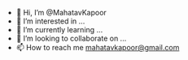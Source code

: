 - 👋 Hi, I’m @MahatavKapoor
- 👀 I’m interested in ...
- 🌱 I’m currently learning ...
- 💞️ I’m looking to collaborate on ...
- 📫 How to reach me mahatavkapoor@gmail.com
<!---
MahatavKapoor/MahatavKapoor is a ✨ special ✨ repository because its `README.md` (this file) appears on your GitHub profile.
You can click the Preview link to take a look at your changes.
--->
